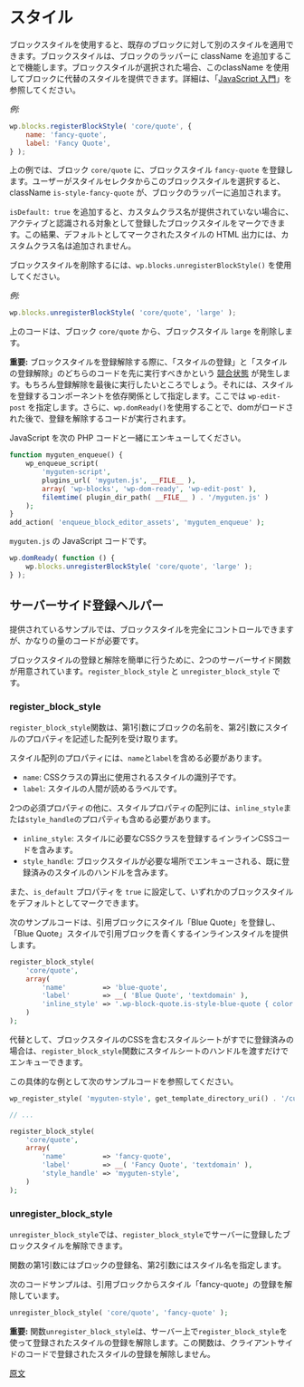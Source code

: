 <!--
# Styles
 -->
# スタイル

<!--
Block Styles allow alternative styles to be applied to existing blocks. They work by adding a className to the block's wrapper. This className can be used to provide an alternative styling for the block if the block style is selected. See the [Getting Started with JavaScript tutorial](/docs/how-to-guides/javascript/) for a full example.
 -->
ブロックスタイルを使用すると、既存のブロックに対して別のスタイルを適用できます。ブロックスタイルは、ブロックのラッパーに className を追加することで機能します。ブロックスタイルが選択された場合、このclassName を使用してブロックに代替のスタイルを提供できます。詳細は、「[JavaScript 入門](https://ja.wordpress.org/team/handbook/block-editor/how-to-guides/javascript/)」を参照してください。

<!--
_Example:_
 -->
_例:_

```js
wp.blocks.registerBlockStyle( 'core/quote', {
	name: 'fancy-quote',
	label: 'Fancy Quote',
} );
```

<!--
The example above registers a block style named `fancy-quote` to the `core/quote` block. When the user selects this block style from the styles selector, an `is-style-fancy-quote` className will be added to the block's wrapper.
 -->
上の例では、ブロック `core/quote` に、ブロックスタイル `fancy-quote` を登録します。ユーザーがスタイルセレクタからこのブロックスタイルを選択すると、className `is-style-fancy-quote` が、ブロックのラッパーに追加されます。

<!--
By adding `isDefault: true` you can mark the registered block style as the one that is recognized as active when no custom class name is provided. It also means that there will be no custom class name added to the HTML output for the style that is marked as default.
 -->
`isDefault: true` を追加すると、カスタムクラス名が提供されていない場合に、アクティブと認識される対象として登録したブロックスタイルをマークできます。この結果、デフォルトとしてマークされたスタイルの HTML 出力には、カスタムクラス名は追加されません。

<!--
To remove a block style use `wp.blocks.unregisterBlockStyle()`.
 -->
ブロックスタイルを削除するには、`wp.blocks.unregisterBlockStyle()` を使用してください。

<!--
_Example:_
 -->
_例:_

```js
wp.blocks.unregisterBlockStyle( 'core/quote', 'large' );
```

<!--
The above removes the block style named `large` from the `core/quote` block.
 -->
上のコードは、ブロック `core/quote` から、ブロックスタイル `large` を削除します。

<!--
**Important:** When unregistering a block style, there can be a [race condition](https://en.wikipedia.org/wiki/Race_condition) on which code runs first: registering the style, or unregistering the style. You want your unregister code to run last. The way to do that is specify the component that is registering the style as a dependency, in this case `wp-edit-post`. Additionally, using `wp.domReady()` ensures the unregister code runs once the dom is loaded.
 -->
**重要:** ブロックスタイルを登録解除する際に、「スタイルの登録」と「スタイルの登録解除」のどちらのコードを先に実行すべきかという [競合状態](https://en.wikipedia.org/wiki/Race_condition) が発生します。もちろん登録解除を最後に実行したいところでしょう。それには、スタイルを登録するコンポーネントを依存関係として指定します。ここでは `wp-edit-post` を指定します。さらに、`wp.domReady()`を使用することで、domがロードされた後で、登録を解除するコードが実行されます。

<!--
Enqueue your JavaScript with the following PHP code:
 -->
JavaScript を次の PHP コードと一緒にエンキューしてください。

```php
function myguten_enqueue() {
	wp_enqueue_script(
		'myguten-script',
		plugins_url( 'myguten.js', __FILE__ ),
		array( 'wp-blocks', 'wp-dom-ready', 'wp-edit-post' ),
		filemtime( plugin_dir_path( __FILE__ ) . '/myguten.js' )
	);
}
add_action( 'enqueue_block_editor_assets', 'myguten_enqueue' );
```

<!--
The JavaScript code in `myguten.js`:
 -->
`myguten.js` の JavaScript コードです。

```js
wp.domReady( function () {
	wp.blocks.unregisterBlockStyle( 'core/quote', 'large' );
} );
```

<!--
## Server-side registration helper
 -->
## サーバーサイド登録ヘルパー

<!--
While the samples provided do allow full control of block styles, they do require a considerable amount of code.
 -->
提供されているサンプルでは、ブロックスタイルを完全にコントロールできますが、かなりの量のコードが必要です。

<!--
To simplify the process of registering and unregistering block styles, two server-side functions are also available: `register_block_style`, and `unregister_block_style`.
 -->
ブロックスタイルの登録と解除を簡単に行うために、2つのサーバーサイド関数が用意されています。`register_block_style` と `unregister_block_style` です。

<!--
### register_block_style
 -->
### register_block_style

<!--
The `register_block_style` function receives the name of the block as the first argument and an array describing properties of the style as the second argument.
 -->
`register_block_style`関数は、第1引数にブロックの名前を、第2引数にスタイルのプロパティを記述した配列を受け取ります。

<!--
The properties of the style array must include `name` and `label`:
 -->
スタイル配列のプロパティには、`name`と`label`を含める必要があります。

<!--
-   `name`: The identifier of the style used to compute a CSS class.
-   `label`: A human-readable label for the style.
 -->
-   `name`: CSSクラスの算出に使用されるスタイルの識別子です。
-   `label`: スタイルの人間が読めるラベルです。

<!--
Besides the two mandatory properties, the styles properties array should also include an `inline_style` or a `style_handle` property:
 -->
2つの必須プロパティの他に、スタイルプロパティの配列には、`inline_style`または`style_handle`のプロパティも含める必要があります。

<!--
-   `inline_style`: Contains inline CSS code that registers the CSS class required for the style.
-   `style_handle`: Contains the handle to an already registered style that should be enqueued in places where block styles are needed.
 -->
-   `inline_style`: スタイルに必要なCSSクラスを登録するインラインCSSコードを含みます。
-   `style_handle`: ブロックスタイルが必要な場所でエンキューされる、既に登録済みのスタイルのハンドルを含みます。

<!--
It is also possible to set the `is_default` property to `true` to mark one of the block styles as the default one.
 -->
また、`is_default` プロパティを `true` に設定して、いずれかのブロックスタイルをデフォルトとしてマークできます。

<!--
The following code sample registers a style for the quote block named "Blue Quote", and provides an inline style that makes quote blocks with the "Blue Quote" style have blue color:
 -->
次のサンプルコードは、引用ブロックにスタイル「Blue Quote」を登録し、「Blue Quote」スタイルで引用ブロックを青くするインラインスタイルを提供します。

```php
register_block_style(
    'core/quote',
    array(
        'name'         => 'blue-quote',
        'label'        => __( 'Blue Quote', 'textdomain' ),
        'inline_style' => '.wp-block-quote.is-style-blue-quote { color: blue; }',
    )
);
```

<!--
Alternatively, if a stylesheet was already registered which contains the CSS for the block style, it is possible to just pass the stylesheet's handle so `register_block_style` function will make sure it is enqueued.
 -->
代替として、ブロックスタイルのCSSを含むスタイルシートがすでに登録済みの場合は、`register_block_style`関数にスタイルシートのハンドルを渡すだけでエンキューできます。

<!--
The following code sample provides an example of this use case:
 -->
この具体的な例として次のサンプルコードを参照してください。

```php
wp_register_style( 'myguten-style', get_template_directory_uri() . '/custom-style.css' );

// ...

register_block_style(
    'core/quote',
    array(
        'name'         => 'fancy-quote',
        'label'        => __( 'Fancy Quote', 'textdomain' ),
        'style_handle' => 'myguten-style',
    )
);
```

<!--
### unregister_block_style
 -->
### unregister_block_style

<!--
`unregister_block_style` allows unregistering a block style previously registered on the server using `register_block_style`.
 -->
`unregister_block_style`では、`register_block_style`でサーバーに登録したブロックスタイルを解除できます。

<!--
The function's first argument is the registered name of the block, and the name of the style as the second argument.
 -->
関数の第1引数にはブロックの登録名、第2引数にはスタイル名を指定します。

<!--
The following code sample unregisters the style named 'fancy-quote' from the quote block:
 -->
次のコードサンプルは、引用ブロックからスタイル「fancy-quote」の登録を解除しています。

```php
unregister_block_style( 'core/quote', 'fancy-quote' );
```

<!--
**Important:** The function `unregister_block_style` only unregisters styles that were registered on the server using `register_block_style`. The function does not unregister a style registered using client-side code.
 -->
**重要:** 関数`unregister_block_style`は、サーバー上で`register_block_style`を使って登録されたスタイルの登録を解除します。この関数は、クライアントサイドのコードで登録されたスタイルの登録を解除しません。

[原文](https://github.com/WordPress/gutenberg/blob/trunk/docs/reference-guides/block-api/block-styles.md)
